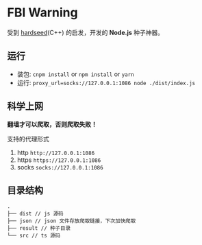 # FBI Warning

受到 [hardseed](https://github.com/yangyangwithgnu/hardseed)(C++) 的启发，开发的 **Node.js** 种子神器。

## 运行

- 装包:  `cnpm install` or `npm install` or `yarn` 
- 运行: `proxy_url=socks://127.0.0.1:1086 node ./dist/index.js`

## 科学上网

**翻墙才可以爬取，否则爬取失败！**

支持的代理形式

1. http  `http://127.0.0.1:1086`
2. https `https://127.0.0.1:1086`
3. socks `socks://127.0.0.1:1086`


## 目录结构

```
.
├── dist // js 源码
├── json // json 文件存放爬取链接，下次加快爬取
├── result // 种子目录
└── src // ts 源码
```


